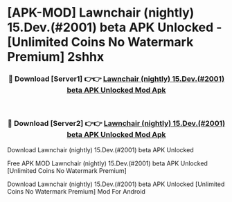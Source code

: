 # [APK-MOD] Lawnchair (nightly) 15.Dev.(#2001) beta APK Unlocked - [Unlimited Coins No Watermark Premium] 2shhx



<div align="center">
<h3>🔴 Download [Server1] 👉👉 <a href="https://momento.my/?title=Lawnchair_(nightly)_15.Dev.(#2001)_beta_APK_Unlocked">Lawnchair (nightly) 15.Dev.(#2001) beta APK Unlocked Mod Apk</a></h3><br>

<h3>🔴 Download [Server2] 👉👉 <a href="https://momento.my/?title=Lawnchair_(nightly)_15.Dev.(#2001)_beta_APK_Unlocked">Lawnchair (nightly) 15.Dev.(#2001) beta APK Unlocked Mod Apk</a></h3>
</div>



Download Lawnchair (nightly) 15.Dev.(#2001) beta APK Unlocked 

Free APK MOD Lawnchair (nightly) 15.Dev.(#2001) beta APK Unlocked [Unlimited Coins No Watermark Premium]

Download Lawnchair (nightly) 15.Dev.(#2001) beta APK Unlocked [Unlimited Coins No Watermark Premium] Mod For Android
